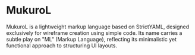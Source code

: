 # MukuroL
MukuroL is a lightweight markup language based on StrictYAML, designed exclusively for wireframe creation using simple code. Its name carries a subtle play on "ML" (Markup Language), reflecting its minimalistic yet functional approach to structuring UI layouts.
